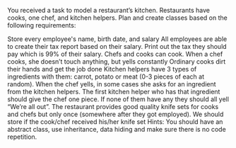 You received a task to model a restaurant’s kitchen. Restaurants have cooks, one chef, and kitchen helpers. Plan and create classes based on the following requirements:

Store every employee's name, birth date, and salary
All employees are able to create their tax report based on their salary. Print out the tax they should pay which is 99% of their salary.
Chefs and cooks can cook.
When a chef cooks, she doesn’t touch anything, but yells constantly
Ordinary cooks dirt their hands and get the job done
Kitchen helpers have 3 types of ingredients with them: carrot, potato or meat (0-3 pieces of each at random).
When the chef yells, in some cases she asks for an ingredient from the kitchen helpers. The first kitchen helper who has that ingredient should give the chef one piece. If none of them have any they should all yell “We’re all out”.
The restaurant provides good quality knife sets for cooks and chefs but only once (somewhere after they got employed). We should store if the cook/chef received his/her knife set
Hints: You should have an abstract class, use inheritance, data hiding and make sure there is no code repetition.


